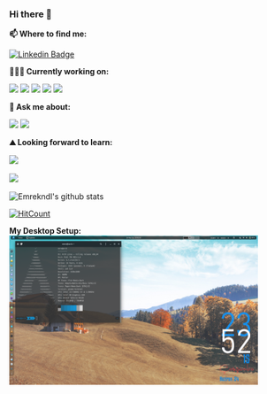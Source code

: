 ### Hi there 👋

<!--
**emrekndl/emrekndl** is a ✨ _special_ ✨ repository because its `README.md` (this file) appears on your GitHub profile.

Here are some ideas to get you started:

- 🔭 I’m currently working on ...
- 🌱 I’m currently learning ...
- 👯 I’m looking to collaborate on ...
- 🤔 I’m looking for help with ...
- 💬 Ask me about ...
- 📫 How to reach me: ... 
- 😄 Pronouns: ...
- ⚡ Fun fact: ...
-->

**📫 Where to find me:** 

[![Linkedin Badge](https://img.shields.io/badge/emrekndl-blue?style=flat-square&logo=Linkedin&logoColor=white&link=https://www.linkedin.com/in/emre-kondul-803bba155/)](https://www.linkedin.com/in/emre-kondul-803bba155/)


**👨🏻‍💻 Currently working on:** 

<code><a href="https://www.python.org/" target="_blank"><img height="50" src="https://www.vectorlogo.zone/logos/python/python-ar21.svg"></a></code>
<code><a href="https://www.linux.org/" target="_blank"><img height="50" src="https://www.vectorlogo.zone/logos/linux/linux-ar21.svg"></a></code>
<code><a href="https://www.archlinux.org/" target="_blank"><img height="50" src="https://www.vectorlogo.zone/logos/archlinux/archlinux-ar21.svg"></a></code>
<code><a href="https://www.debian.org/" target="_blank"><img height="50" src="https://www.vectorlogo.zone/logos/debian/debian-ar21.svg"></a></code>
<code><a href="https://opencv.org/" target="_blank"><img height="50" src="https://www.vectorlogo.zone/logos/opencv/opencv-ar21.svg"></a></code>

**💬 Ask me about:** 

<code><a href="https://www.linux.org/" target="_blank"><img height="50" src="https://www.vectorlogo.zone/logos/linux/linux-ar21.svg"></a></code>
<code><a href="https://www.python.org/" target="_blank"><img height="50" src="https://www.vectorlogo.zone/logos/python/python-ar21.svg"></a></code>



**⛰ Looking forward to learn:** 

<code><a href="https://www.docker.com/" target="_blank"><img height="50" src="https://www.vectorlogo.zone/logos/docker/docker-ar21.svg"></a></code>

<code><a href="https://www.tensorflow.org/" target="_blank"><img height="50" src="https://www.vectorlogo.zone/logos/tensorflow/tensorflow-ar21.svg"></a></code>

![Emrekndl's github stats](https://github-readme-stats.vercel.app/api?username=emrekndl)

[![HitCount](http://hits.dwyl.com/emrekndl/emrekndl.svg)](http://hits.dwyl.com/emrekndl/emrekndl)



**My Desktop Setup:**
<br />
<img align="left" height="270px" width="450px" alt="Desktop Screenshot" src="https://github.com/emrekndl/DesktopSetups/blob/master/2020-06-2423-52-15.png" />
<br />

